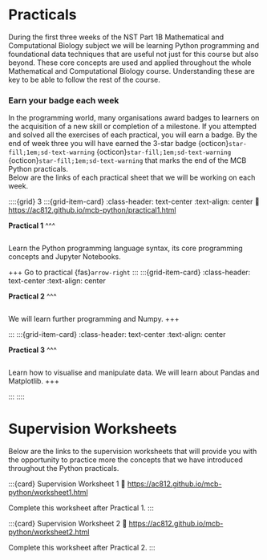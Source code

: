 # Practicals

During the first three weeks of the NST Part 1B Mathematical and Computational Biology subject we will be learning 
Python programming and foundational data techniques that are useful not just for this course but also beyond. These core
concepts are used and applied throughout the whole Mathematical and Computational Biology course.  Understanding these 
are key to be able to follow the rest of the course.

### Earn your badge each week
In the programming world, many organisations award badges to learners on the acquisition of a new skill or completion of 
a milestone. If you attempted and solved all the exercises of each practical, you will earn a badge. By the end of week 
three you will have earned the 3-star badge {octicon}`star-fill;1em;sd-text-warning` 
{octicon}`star-fill;1em;sd-text-warning` {octicon}`star-fill;1em;sd-text-warning` that marks the end of the MCB Python practicals.   
Below are the links of each practical sheet that we will be working on each week. 

::::{grid} 3
:::{grid-item-card}
:class-header: text-center
:text-align: center
:link: https://ac812.github.io/mcb-python/practical1.html

**Practical 1**
^^^
```{image} images/level-1-badge.png
```
Learn the Python programming language syntax, its core programming concepts and Jupyter Notebooks.

+++
Go to practical {fas}`arrow-right`
:::
:::{grid-item-card} 
:class-header: text-center
:text-align: center

**Practical 2**
^^^
```{image} images/level-2-badge-gray.png
```
We will learn further programming and Numpy.
+++

:::
:::{grid-item-card}
:class-header: text-center
:text-align: center

**Practical 3**
^^^
```{image} images/level-3-badge-gray.png
```
Learn how to visualise and manipulate data.  We will learn about Pandas and Matplotlib.
+++

:::
::::

# Supervision Worksheets

Below are the links to the supervision worksheets that will provide you with the opportunity to practice more the concepts 
that we have introduced throughout the Python practicals.

:::{card} Supervision Worksheet 1
:link: https://ac812.github.io/mcb-python/worksheet1.html

Complete this worksheet after Practical 1.
:::

:::{card} Supervision Worksheet 2
:link: https://ac812.github.io/mcb-python/worksheet2.html

Complete this worksheet after Practical 2.
:::




